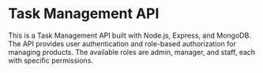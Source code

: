 # Task Management API

This is a Task Management API built with Node.js, Express, and MongoDB. The API provides user authentication and role-based authorization for managing products. The available roles are admin, manager, and staff, each with specific permissions.
